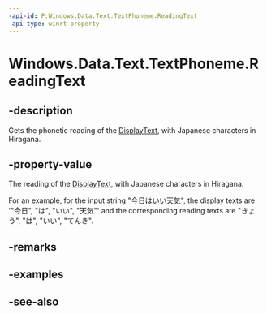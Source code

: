 ```yaml
---
-api-id: P:Windows.Data.Text.TextPhoneme.ReadingText
-api-type: winrt property
---
```


<!-- Property syntax
public string ReadingText { get; }
-->

# Windows.Data.Text.TextPhoneme.ReadingText

## -description
Gets the phonetic reading of the [DisplayText](textphoneme_displaytext.md), with Japanese characters in Hiragana.

## -property-value
The reading of the [DisplayText](textphoneme_displaytext.md), with Japanese characters in Hiragana.

For an example, for the input string "今日はいい天気", the display texts are '"今日", "は", "いい", "天気"' and the corresponding reading texts are "きょう", "は", "いい", "てんき".

## -remarks

## -examples

## -see-also
